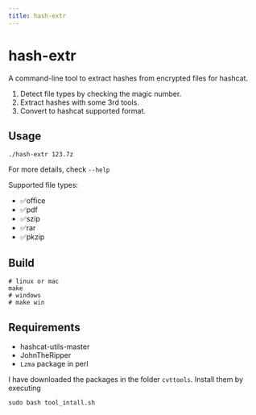 ```yaml
---
title: hash-extr
---
```


# hash-extr

A command-line tool to extract hashes from encrypted files for hashcat.
1. Detect file types by checking the magic number.
2. Extract hashes with some 3rd tools.
3. Convert to hashcat supported format. 

## Usage
```
./hash-extr 123.7z
```
For more details, check `--help`

Supported file types:
- :white_check_mark:office
- :white_check_mark:pdf
- :white_check_mark:szip
- :white_check_mark:rar 
- :white_check_mark:pkzip

## Build

```
# linux or mac
make
# windows
# make win
```

## Requirements

  - hashcat-utils-master
  - JohnTheRipper
  - `Lzma` package in perl
  
  I have downloaded the packages in the folder `cvttools`. Install them by executing
  ```
  sudo bash tool_intall.sh
  ```

